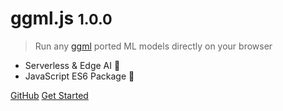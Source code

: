 <!-- _coverpage.md -->

# ggml.js <small>1.0.0</small>

> Run any [ggml](https://github.com/ggerganov/ggml.git) ported ML models directly on your browser

- Serverless & Edge AI 🤖
- JavaScript ES6 Package 🧰

[GitHub](https://github.com/rahuldshetty/ggml.js.git)
[Get Started](#ggmljs)
